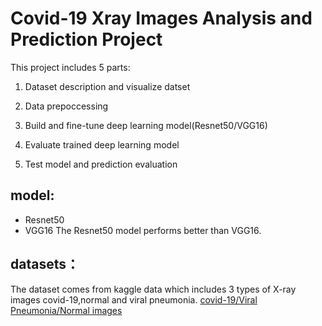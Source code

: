 

# Covid-19 Xray Images Analysis and Prediction Project

This project includes 5 parts:

1. Dataset description and visualize datset 

2. Data prepoccessing

3. Build and fine-tune deep learning model(Resnet50/VGG16)

4. Evaluate trained deep learning model

5. Test model and prediction evaluation


## model:
* Resnet50
* VGG16
The Resnet50 model performs better than VGG16.


## datasets：
The dataset comes from kaggle data which includes 3 types of X-ray images covid-19,normal and viral pneumonia. 
[covid-19/Viral Pneumonia/Normal images](https://www.kaggle.com/tawsifurrahman/covid19-radiography-database?select=COVID-19+Radiography+Database)


